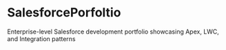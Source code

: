 # SalesforcePorfoltio
Enterprise-level Salesforce development portfolio showcasing Apex, LWC, and Integration patterns



